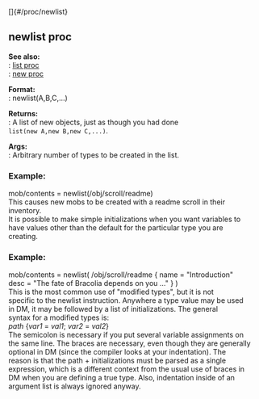 []{#/proc/newlist}    
## newlist proc    
**See also:**    
:   [list proc](/ref/proc/list.md)    
:   [new proc](/ref/proc/new.md)    
<!-- -->    
**Format:**    
:   newlist(A,B,C,\...)    
<!-- -->    
**Returns:**    
:   A list of new objects, just as though you had done    
    `list(new A,new B,new C,...)`.    
<!-- -->    
**Args:**    
:   Arbitrary number of types to be created in the list.    
### Example:    
mob/contents = newlist(/obj/scroll/readme)    
This causes new mobs to be created with a readme scroll in their    
inventory.    
It is possible to make simple initializations when you want variables to    
have values other than the default for the particular type you are    
creating.    
### Example:    
mob/contents = newlist( /obj/scroll/readme { name = \"Introduction\"    
desc = \"The fate of Bracolia depends on you \...\" } )    
This is the most common use of \"modified types\", but it is not    
specific to the newlist instruction. Anywhere a type value may be used    
in DM, it may be followed by a list of initializations. The general    
syntax for a modified types is:    
*path* {*var1* = *val1*; *var2* = *val2*}    
The semicolon is necessary if you put several variable assignments on    
the same line. The braces are necessary, even though they are generally    
optional in DM (since the compiler looks at your indentation). The    
reason is that the path + initializations must be parsed as a single    
expression, which is a different context from the usual use of braces in    
DM when you are defining a true type. Also, indentation inside of an    
argument list is always ignored anyway.  